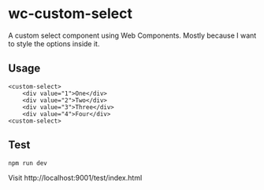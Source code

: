 # wc-custom-select
A custom select component using Web Components. Mostly because I want to style the options inside it.

## Usage 
```
<custom-select>
    <div value="1">One</div>
    <div value="2">Two</div>
    <div value="3">Three</div>
    <div value="4">Four</div>
<custom-select>
```

## Test
```
npm run dev
```

Visit http://localhost:9001/test/index.html